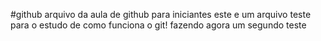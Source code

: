#github
arquivo da aula de github para iniciantes
este e um arquivo teste para o estudo de como funciona o git!
fazendo agora um segundo teste
